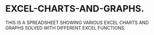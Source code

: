 # EXCEL-CHARTS-AND-GRAPHS.
THIS IS A SPREADSHEET SHOWING VARIOUS EXCEL CHARTS AND GRAPHS SOLVED WITH DIFFERENT EXCEL FUNCTIONS.
